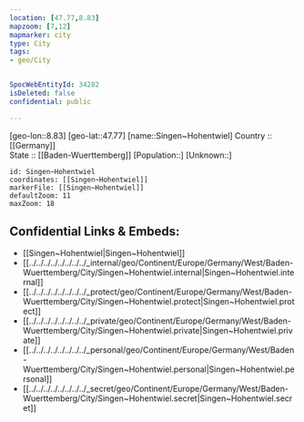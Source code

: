 ```yaml
---
location: [47.77,8.83] 
mapzoom: [7,12] 
mapmarker: city 
type: City
tags:
- geo/City


SpocWebEntityId: 34282
isDeleted: false
confidential: public

---
```

[geo-lon::8.83] 
[geo-lat::47.77] 
[name::Singen~Hohentwiel] 
Country :: [[Germany]]  
State :: [[Baden-Wuerttemberg]] 
[Population::] 
[Unknown::] 


```leaflet
id: Singen~Hohentwiel
coordinates: [[Singen~Hohentwiel]] 
markerFile: [[Singen~Hohentwiel]] 
defaultZoom: 11 
maxZoom: 18
```


## Confidential Links & Embeds: 
- [[Singen~Hohentwiel|Singen~Hohentwiel]]  
- [[../../../../../../../../_internal/geo/Continent/Europe/Germany/West/Baden-Wuerttemberg/City/Singen~Hohentwiel.internal|Singen~Hohentwiel.internal]] 
- [[../../../../../../../../_protect/geo/Continent/Europe/Germany/West/Baden-Wuerttemberg/City/Singen~Hohentwiel.protect|Singen~Hohentwiel.protect]] 
- [[../../../../../../../../_private/geo/Continent/Europe/Germany/West/Baden-Wuerttemberg/City/Singen~Hohentwiel.private|Singen~Hohentwiel.private]] 
- [[../../../../../../../../_personal/geo/Continent/Europe/Germany/West/Baden-Wuerttemberg/City/Singen~Hohentwiel.personal|Singen~Hohentwiel.personal]] 
- [[../../../../../../../../_secret/geo/Continent/Europe/Germany/West/Baden-Wuerttemberg/City/Singen~Hohentwiel.secret|Singen~Hohentwiel.secret]] 
